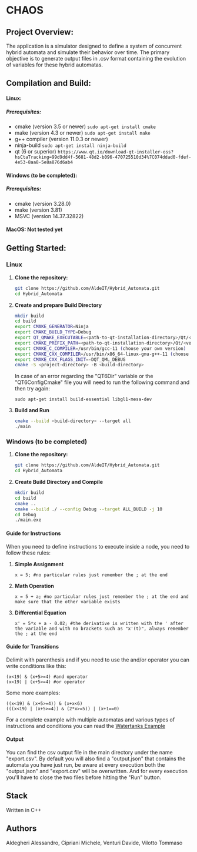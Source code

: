 # CHAOS

## Project Overview:

The application is a simulator designed to define a system of concurrent hybrid automata and simulate their behavior over time. The primary objective is to generate output files in .csv format containing the evolution of variables for these hybrid automatas.

## Compilation and Build:

#### Linux:

##### Prerequisites:

- cmake (version 3.5 or newer)
    ```sudo apt-get install cmake```
- make (version 4.3 or newer)
    ```sudo apt-get install make```
- g++ compiler (version 11.0.3 or newer)
- ninja-build
    ```sudo apt-get install ninja-build```
- qt (6 or superior)
    ```https://www.qt.io/download-qt-installer-oss?hsCtaTracking=99d9dd4f-5681-48d2-b096-470725510d34%7C074ddad0-fdef-4e53-8aa8-5e8a876d6ab4```

#### Windows (to be completed):

##### Prerequisites:

- cmake (version 3.28.0)
- make (version 3.81)
- MSVC (version 14.37.32822)

#### MacOS: Not tested yet

## Getting Started:

### Linux

1. **Clone the repository:**

   ```bash
   git clone https://github.com/AldeIT/Hybrid_Automata.git
   cd Hybrid_Automata
   ```

2. **Create and prepare Build Directory**
   ```bash
   mkdir build
   cd build
   export CMAKE_GENERATOR=Ninja
   export CMAKE_BUILD_TYPE=Debug
   export QT_QMAKE_EXECUTABLE=<path-to-qt-installation-directory>/Qt/<version>/gcc_64/bin/qmake
   export CMAKE_PREFIX_PATH=<path-to-qt-installation-directory>/Qt/<version>/gcc_64
   export CMAKE_C_COMPILER=/usr/bin/gcc-11 (choose your own version)
   export CMAKE_CXX_COMPILER=/usr/bin/x86_64-linux-gnu-g++-11 (choose your own version)
   export CMAKE_CXX_FLAGS_INIT=-DQT_QML_DEBUG
   cmake -S <project-directory> -B <build-directory>
   ```
   In case of an error regarding the "QT6Dir" variable or the "QT6ConfigCmake" file you will need to run the following command and then try again:
    ```
    sudo apt-get install build-essential libgl1-mesa-dev
    ```
3. **Build and Run**
    ```bash
   cmake --build <build-directory> --target all
   ./main
   ```
   

### Windows (to be completed)

1. **Clone the repository:**

   ```bash
   git clone https://github.com/AldeIT/Hybrid_Automata.git
   cd Hybrid_Automata
   ```

2. **Create Build Directory and Compile**
   ```bash
   mkdir build
   cd build
   cmake ..
   cmake --build ./ --config Debug --target ALL_BUILD -j 10
   cd Debug
   ./main.exe
   ```

#### Guide for Instructions

When you need to define instructions to execute inside a node, you need to follow these rules:

1. **Simple Assignment**<br>
   ```plaintext
   x = 5; #no particular rules just remember the ; at the end
   ```
2. **Math Operation**<br>
   ```plaintext
   x = 5 + a; #no particular rules just remember the ; at the end and make sure that the other variable exists
   ```
3. **Differential Equation**<br>
   ```plaintext
   x' = 5*x + a - 0.02; #the derivative is written with the ' after the variable and with no brackets such as "x'(t)", always remember the ; at the end
   ```

#### Guide for Transitions

Delimit with parenthesis and if you need to use the and/or operator you can write conditions like this:

```plaintext
(x<19) & (x+5>=4) #and operator
(x<19) | (x+5>=4) #or operator
```

Some more examples:

```plaintext
((x<19) & (x+5>=4)) & (x+x<6)
(((x<19) | (x+5>=4)) & (2*x>=5)) | (x+1==0)
```

For a complete example with multiple automatas and various types of instructions and conditions you can read the [Watertanks Example](watertanks.json)

#### Output
You can find the csv output file in the main directory under the name "export.csv".
By default you will also find a "output.json" that contains the automata you have just run, be aware at every execution both the "output.json" and "export.csv" will be overwritten.
And for every execution you'll have to close the two files before hitting the "Run" button.

## Stack

Written in C++

## Authors

Aldegheri Alessandro, Cipriani Michele, Venturi Davide, Vilotto Tommaso
